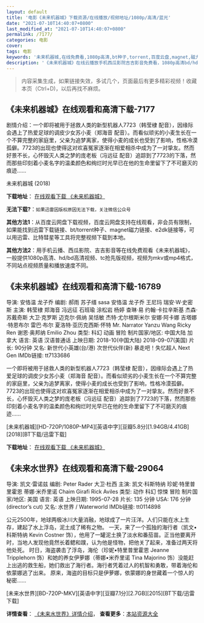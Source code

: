 ```yaml
---
layout: default
title: '电影《未来机器城》下载资源/在线播放/视频地址/1080p/高清/蓝光'
date: "2021-07-10T14:40:07+0800"
last_modified_at: "2021-07-10T14:40:07+0800"
permalink: /7177/
categories: 电影
cover:
tags: 电影
keywords: '未来机器城,在线免费看,1080p高清,bt种子,torrent,百度云盘,magnet,磁力链,迅雷下载资源'
description: '《未来机器城》在线云播放手机西瓜影院吉吉影音免费看，1080p高清bd/hd未删减完整版和tc抢先枪版，mkv/mp4格式，附带bt/torrent种子、magnet/磁力链、百度云盘、网盘资源迅雷下载链接'
---
```


>内容采集生成，如果链接失效，多试几个，页面最后有更多精彩视频！收藏本页（Ctrl+D)，以后再找不麻烦。


## 《未来机器城》在线观看和高清下载-7177

剧情介绍：一个即将被用于拯救人类的新型机器人7723（韩莹棣 配音），因缘际会遇上了热爱足球的调皮少女苏小麦（郑海音 配音）。而看似顽劣的小麦生长在一个不算完整的家庭里，父亲为追梦离家，使得小麦的成长也受到了影响，性格冷漠孤僻。7723的出现也使得这对欢喜冤家逐渐在相爱相杀中成为了一对挚友。然而好景不长，心怀毁灭人类之梦的庞老板（冯远征 配音）追踪到了7723的下落，然而那些印刻着小麦名字的温柔颜色和绚烂时光早已在他的生命里留下了不可磨灭的痕迹……


未来机器城 (2018)

**下载地址**： [在线观看下载 《未来机器城》](https://www.btbtdy.me/btdy/dy13456.html) 


**无法下载?**：`如果迅雷因版权原因无法下载，关注微信公众号 `

**其他方法1**：从百度云网盘下载视频，百度云网盘支持在线观看，非会员有限制，如果能找到迅雷下载链接、bt/torrent种子、magnet磁力链接、e2dk链接等，可以用迅雷、比特彗星等工具将完整视频下载到本地。

**其他方法2**：用手机云播、西瓜影院、吉吉影音等在线免费观看《未来机器城》，一般提供1080p高清、hd/bd高清视频、tc抢先版视频，视频为mkv或mp4格式，不同站点视频质量和播放速度不同。


## 《未来机器城》在线观看和高清下载-16789

导演: 安恪温 龙子乔 编剧: 郝雨 苏子缙 sasa 安恪温 龙子乔 王尼玛 瑞安·W·史密斯 主演: 韩莹棣 郑海音 冯远征 石班瑜 涂松岩 杨婷 查琳·易 约翰·卡拉辛斯基 杰森·苏戴奇斯 大卫·克罗斯 迈克尔·佩纳 吴恬敏 杰特·尤尔根斯米尔 安娜·阿卡娜 吉塔娜·特恩布尔 雷巴·布尔 夏洛特·亚历克西斯·怀特 Mr. Narrator Yanzu Wang Ricky Ren 谢恩·奥邦纳 Emilio Zhou 类型: 科幻 动画 冒险 制片国家/地区: 中国大陆 加拿大 语言: 英语 汉语普通话 上映日期: 2018-10(中国大陆) 2018-09-07(美国) 片长: 90分钟 又名: 新世代小英雄(台/港) 次世代伙伴(新) 暴走吧！失忆超人 Next Gen IMDb链接: tt7133686

一个即将被用于拯救人类的新型机器人7723（韩莹棣 配音），因缘际会遇上了热爱足球的调皮少女苏小麦（郑海音 配音）。而看似顽劣的小麦生长在一个不算完整的家庭里，父亲为追梦离家，使得小麦的成长也受到了影响，性格冷漠孤僻。7723的出现也使得这对欢喜冤家逐渐在相爱相杀中成为了一对挚友。然而好景不长，心怀毁灭人类之梦的庞老板（冯远征 配音）追踪到了7723的下落，然而那些印刻着小麦名字的温柔颜色和绚烂时光早已在他的生命里留下了不可磨灭的痕迹……


[未来机器城][HD-720P/1080P-MP4][英语中字][豆瓣5.8分][1.94GB/4.41GB][2018][BT下载/迅雷下载]

**下载地址**： [在线观看下载 《未来机器城》](https://www.btdx8.com/torrent/wljqc_2018.html) 


## 《未来水世界》在线观看和高清下载-29064

导演: 凯文·雷诺兹 编剧: Peter Rader 大卫·杜西 主演: 凯文·科斯特纳 珍妮·特里普里霍恩 蒂娜·米乔里诺 Chaim Girafi Rick Aviles 类型: 动作 科幻 惊悚 冒险 制片国家/地区: 美国 语言: 英语 上映日期: 1995-07-28 片长: 135 分钟 USA: 176 分钟(director’s cut) 又名: 水世界 / Waterworld IMDb链接: tt0114898

公元2500年，地球两极冰川大量消融，地球成了一片汪洋。人们只能在水上生存，建起了水上浮岛，泥土成了稀有之物。 一天，来了一个孤独的海行者（凯文•科斯特纳 Kevin Costner 饰），他用了一罐泥土换了淡水和番茄苗。正当他要离开时，当地人发现他竟然长着鳃和蹼，认为他是怪物，把他关了起来，准备过两天将他处死。 时日，海盗袭击了浮岛，海伦（珍妮•特里普里霍恩 Jeanne Tripplehorn 饰）和她的养女伊萝娜（蒂娜•米乔里诺 Tina Majorino 饰）没能赶上出逃的救生船，她们救出了海行者。海行者凭着过人的机智和勇敢，带着海伦和依蒙娜逃了出来。 原来，海盗的目标只是伊萝娜，依蒙娜的身世藏着一个惊人的秘密……


[未来水世界][BD-720P-MKV][英语中字][豆瓣7.1分][2.7GB][2015][BT下载/迅雷下载]

**详情查看**： [《未来水世界》详情介绍](/movie/29064/)， **查看更多**：[本站资源大全](/movie/t/all/)

